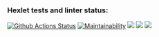 ### Hexlet tests and linter status:
[![Github Actions Status](https://github.com/AlexanderPotapkov/python-project-lvl1/workflows/github-actions/badge.svg)](https://github.com/AlexanderPotapkov/python-project-lvl1/actions)
[![Maintainability](https://api.codeclimate.com/v1/badges/7551901b394d73c5be6e/maintainability)](https://codeclimate.com/github/AlexanderPotapkov/python-project-lvl1/maintainability)
<a href="https://asciinema.org/a/463343" target="_blank"><img src="https://asciinema.org/a/463343.svg" /></a>
<a href="https://asciinema.org/a/463356" target="_blank"><img src="https://asciinema.org/a/463356.svg" /></a>
<a href="https://asciinema.org/a/463406" target="_blank"><img src="https://asciinema.org/a/463406.svg" /></a>
